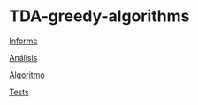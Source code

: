 # TDA-greedy-algorithms

[Informe](https://github.com/maxogod/TDA-greedy-algorithms/blob/main/Informe.pdf)

[Análisis](https://github.com/maxogod/TDA-greedy-algorithms/blob/main/analisis.ipynb)

[Algoritmo](https://github.com/maxogod/TDA-greedy-algorithms/blob/main/greedy_algorithm.py)

[Tests](https://github.com/maxogod/TDA-greedy-algorithms/blob/main/tests.py)